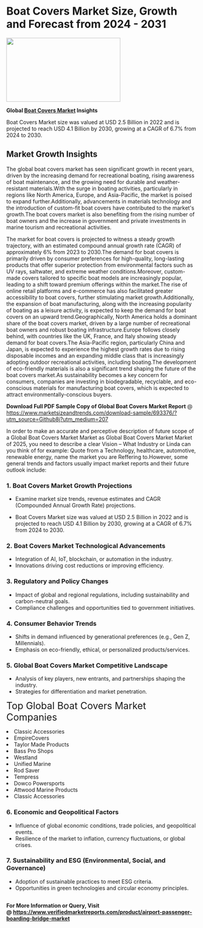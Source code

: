 <H1>Boat Covers Market Size, Growth and Forecast from 2024 - 2031</H1><img class="aligncenter size-medium wp-image-584254" src="https://thirdeyenews.in/wp-content/uploads/2024/09/Global-Market-Research-300x168.jpeg" alt="" width="300" height="168" /><p><strong>Global&nbsp;<a href="https://www.marketsizeandtrends.com/download-sample/693376/?utm_source=Github8j?utm_medium=207">Boat Covers Market</a> Insights</strong></p><p>Boat Covers Market size was valued at USD 2.5 Billion in 2022 and is projected to reach USD 4.1 Billion by 2030, growing at a CAGR of 6.7% from 2024 to 2030.</p><p><h2>Market Growth Insights</h2> <p>The global boat covers market has seen significant growth in recent years, driven by the increasing demand for recreational boating, rising awareness of boat maintenance, and the growing need for durable and weather-resistant materials.With the surge in boating activities, particularly in regions like North America, Europe, and Asia-Pacific, the market is poised to expand further.Additionally, advancements in materials technology and the introduction of custom-fit boat covers have contributed to the market's growth.The boat covers market is also benefiting from the rising number of boat owners and the increase in government and private investments in marine tourism and recreational activities.</p> <p>The market for boat covers is projected to witness a steady growth trajectory, with an estimated compound annual growth rate (CAGR) of approximately 6% from 2023 to 2030.The demand for boat covers is primarily driven by consumer preferences for high-quality, long-lasting products that offer superior protection from environmental factors such as UV rays, saltwater, and extreme weather conditions.Moreover, custom-made covers tailored to specific boat models are increasingly popular, leading to a shift toward premium offerings within the market.The rise of online retail platforms and e-commerce has also facilitated greater accessibility to boat covers, further stimulating market growth.Additionally, the expansion of boat manufacturing, along with the increasing popularity of boating as a leisure activity, is expected to keep the demand for boat covers on an upward trend.Geographically, North America holds a dominant share of the boat covers market, driven by a large number of recreational boat owners and robust boating infrastructure.Europe follows closely behind, with countries like the UK, France, and Italy showing steady demand for boat covers.The Asia-Pacific region, particularly China and Japan, is expected to experience the highest growth rates due to rising disposable incomes and an expanding middle class that is increasingly adopting outdoor recreational activities, including boating.The development of eco-friendly materials is also a significant trend shaping the future of the boat covers market.As sustainability becomes a key concern for consumers, companies are investing in biodegradable, recyclable, and eco-conscious materials for manufacturing boat covers, which is expected to attract environmentally-conscious buyers.<p><span class=""><strong>Download Full PDF Sample Copy of Global Boat Covers Market Report</strong> @ <a href="https://www.marketsizeandtrends.com/download-sample/693376/?utm_source=Github8j?utm_medium=207" target="_blank">https://www.marketsizeandtrends.com/download-sample/693376/?utm_source=Github8j?utm_medium=207</a></span></p><p>In order to make an accurate and perceptive description of future scope of a Global&nbsp;Boat Covers Market Market as Global&nbsp;Boat Covers Market Market of 2025, you need to describe a clear Vision &ndash; What Industry or Linda can you think of for example: Quote from a Technology, healthcare, automotive, renewable energy, name the market you are Reffering to.However, some general trends and factors usually impact market reports and their future outlook include:</p><h3>1.&nbsp;<strong>Boat Covers Market Growth Projections</strong></h3><ul><li>Examine market size trends, revenue estimates and CAGR (Compounded Annual Growth Rate) projections.</li><li><p>Boat Covers Market size was valued at USD 2.5 Billion in 2022 and is projected to reach USD 4.1 Billion by 2030, growing at a CAGR of 6.7% from 2024 to 2030.</p></li></ul><h3>2.&nbsp;<strong>Boat Covers Market Technological Advancements</strong></h3><ul><li>Integration of AI, IoT, blockchain, or automation in the industry.</li><li>Innovations driving cost reductions or improving efficiency.</li></ul><h3>3.&nbsp;<strong>Regulatory and Policy Changes</strong></h3><ul><li>Impact of global and regional regulations, including sustainability and carbon-neutral goals.</li><li>Compliance challenges and opportunities tied to government initiatives.</li></ul><h3>4.&nbsp;<strong>Consumer Behavior Trends</strong></h3><ul><li>Shifts in demand influenced by generational preferences (e.g., Gen Z, Millennials).</li><li>Emphasis on eco-friendly, ethical, or personalized products/services.</li></ul><h3>5.&nbsp;<strong>Global Boat Covers Market Competitive Landscape</strong></h3><ul><li>Analysis of key players, new entrants, and partnerships shaping the industry.</li><li>Strategies for differentiation and market penetration.</li></ul><p data-pm-slice="1 1 []"><span style="color: inherit; font-family: inherit; font-size: 25px;">Top Global Boat Covers Market Companies</span></p><div class="" data-test-id=""><p><li>Classic Accessories</li><li> EmpireCovers</li><li> Taylor Made Products</li><li> Bass Pro Shops</li><li> Westland</li><li> Unified Marine</li><li> Rod Saver</li><li> Tempress</li><li> Dowco Powersports</li><li> Attwood Marine Products</li><li> Classic Accessories</li></p></div><h3>6.&nbsp;<strong>Economic and Geopolitical Factors</strong></h3><ul><li>Influence of global economic conditions, trade policies, and geopolitical events.</li><li>Resilience of the market to inflation, currency fluctuations, or global crises.</li></ul><h3>7.&nbsp;<strong>Sustainability and ESG (Environmental, Social, and Governance)</strong></h3><ul><li>Adoption of sustainable practices to meet ESG criteria.</li><li>Opportunities in green technologies and circular economy principles.</li></ul><h2><strong style="font-size: 14px;">For More Information or Query, Visit @&nbsp;</strong><a style="background-color: #ffffff; font-size: 14px;" href="https://www.marketsizeandtrends.com/report/boat-covers-market/" target="_blank">https://www.verifiedmarketreports.com/product/airport-passenger-boarding-bridge-market</a></h2>